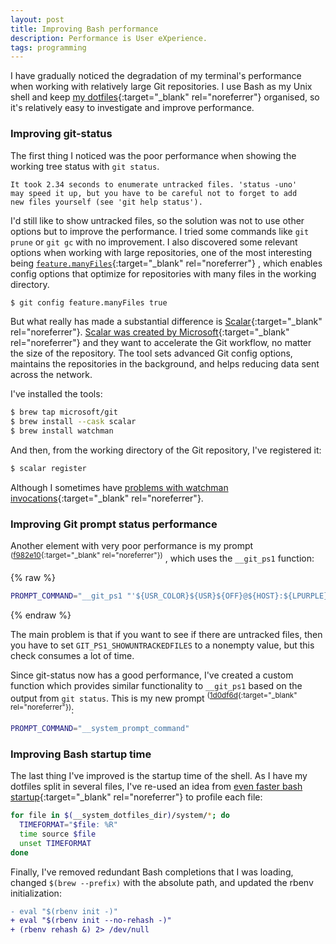 ```yaml
---
layout: post
title: Improving Bash performance
description: Performance is User eXperience.
tags: programming
---
```


I have gradually noticed the degradation of my terminal's performance when
working with relatively large Git repositories. I use Bash as my Unix shell and
keep [my dotfiles][1]{:target="_blank" rel="noreferrer"} organised, so it's relatively easy to
investigate and improve performance.


### Improving git-status

The first thing I noticed was the poor performance when showing the working
tree status with `git status`.

```
It took 2.34 seconds to enumerate untracked files. 'status -uno'
may speed it up, but you have to be careful not to forget to add
new files yourself (see 'git help status').
```

I'd  still like to show untracked files, so the solution was not to use other
options but to improve the performance. I tried some commands like `git prune` or
`git gc` with no improvement. I also discovered some relevant options when working
with large repositories, one of the most interesting being [`feature.manyFiles`][2]{:target="_blank" rel="noreferrer"}
, which enables config options that optimize for repositories with many files in
the working directory.

```sh
$ git config feature.manyFiles true
```

But what really has made a substantial difference is [Scalar][3]{:target="_blank" rel="noreferrer"}.
[Scalar was created by Microsoft][4]{:target="_blank" rel="noreferrer"} and they want to
accelerate the Git workflow, no matter the size of the repository. The tool sets
advanced Git config options, maintains the repositories in the background,
and helps reducing data sent across the network.

I've installed the tools:
```sh
$ brew tap microsoft/git
$ brew install --cask scalar
$ brew install watchman
```

And then, from the working directory of the Git repository, I've registered it:
```sh
$ scalar register
```

Although I sometimes have [problems with watchman invocations][8]{:target="_blank" rel="noreferrer"}.


### Improving Git prompt status performance

Another element with very poor performance is my prompt <sup>([f982e10][5]{:target="_blank" rel="noreferrer"})</sup>
, which uses the `__git_ps1` function:

{% raw  %}
```sh
PROMPT_COMMAND="__git_ps1 "'${USR_COLOR}${USR}${OFF}@${HOST}:${LPURPLE}${DIR}${OFF} "\$ " "{%s}"'
```
{% endraw  %}

The main problem is that if you want to see if there are untracked files,
then you have to set `GIT_PS1_SHOWUNTRACKEDFILES` to a nonempty value, but this check
consumes a lot of time.

Since git-status now has a good performance, I've created a custom function
which provides similar functionality to `__git_ps1` based on the output from
`git status`. This is my new prompt <sup>([1d0df6d][6]{:target="_blank" rel="noreferrer"})</sup>:

```sh
PROMPT_COMMAND="__system_prompt_command"
```


### Improving Bash startup time

The last thing I've improved is the startup time of the shell. As I have my
dotfiles split in several files, I've re-used an idea from [even faster bash
startup][7]{:target="_blank" rel="noreferrer"} to profile each file:

```sh
for file in $(__system_dotfiles_dir)/system/*; do
  TIMEFORMAT="$file: %R"
  time source $file
  unset TIMEFORMAT
done
```

Finally, I've removed redundant Bash completions that I was loading, changed
`$(brew --prefix)` with the absolute path, and updated the rbenv initialization:
```diff
- eval "$(rbenv init -)"
+ eval "$(rbenv init --no-rehash -)"
+ (rbenv rehash &) 2> /dev/null
```



[1]: https://github.com/arturoherrero/dotfiles
[2]: https://git-scm.com/docs/git-config#Documentation/git-config.txt-featuremanyFiles
[3]: https://github.com/microsoft/scalar
[4]: https://devblogs.microsoft.com/devops/introducing-scalar/
[5]: https://github.com/arturoherrero/dotfiles/blob/f982e10/system/prompt.sh
[6]: https://github.com/arturoherrero/dotfiles/blob/1d0df6d/system/prompt.sh
[7]: https://work.lisk.in/2020/11/20/even-faster-bash-startup.html
[8]: https://github.com/microsoft/scalar/issues/386

